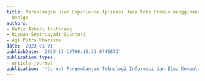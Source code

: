 ```yaml
---
title: Perancangan User Experience Aplikasi Jasa Foto Produk menggunakan Human Centered
  Design
authors:
- Hafiz Azhari Aritonang
- Riswan Septriayadi Sianturi
- Agi Putra Kharisma
date: '2023-01-01'
publishDate: '2023-12-10T00:15:33.074587Z'
publication_types:
- article-journal
publication: '*Jurnal Pengembangan Teknologi Informasi dan Ilmu Komputer*'
---
```


